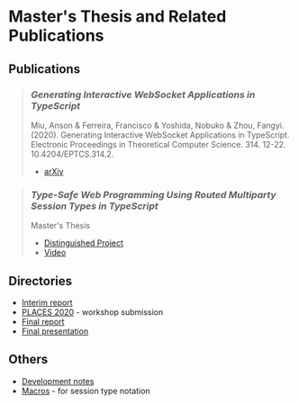 # Master's Thesis and Related Publications

## Publications
> ### _Generating Interactive WebSocket Applications in TypeScript_
> Miu, Anson & Ferreira, Francisco & Yoshida, Nobuko & Zhou, Fangyi. (2020). Generating Interactive WebSocket Applications in TypeScript. Electronic Proceedings in Theoretical Computer Science. 314. 12-22. 10.4204/EPTCS.314.2. 
> - [arXiv](https://arxiv.org/abs/2004.01321)

> ### _Type-Safe Web Programming Using Routed Multiparty Session Types in TypeScript_
> Master's Thesis
> - [Distinguished Project](https://www.imperial.ac.uk/media/imperial-college/faculty-of-engineering/computing/public/1920-ug-projects/Miu,-Anson-(kcm116).pdf)
> - [Video](https://www.youtube.com/watch?v=4tg-3aZ0p44&t)

## Directories
- [Interim report](https://github.com/ansonmiu0214/imperial-meng-computing-thesis/tree/master/interim)
- [PLACES 2020](https://github.com/ansonmiu0214/imperial-meng-computing-thesis/tree/master/PLACES_2020) - workshop submission
- [Final report](https://github.com/ansonmiu0214/imperial-meng-computing-thesis/tree/master/report)
- [Final presentation](https://github.com/ansonmiu0214/imperial-meng-computing-thesis/tree/master/presentation)

## Others
- [Development notes](https://github.com/ansonmiu0214/imperial-meng-computing-thesis/tree/master/notes)
- [Macros](https://github.com/ansonmiu0214/imperial-meng-computing-thesis/tree/master/macros) - for session type notation
